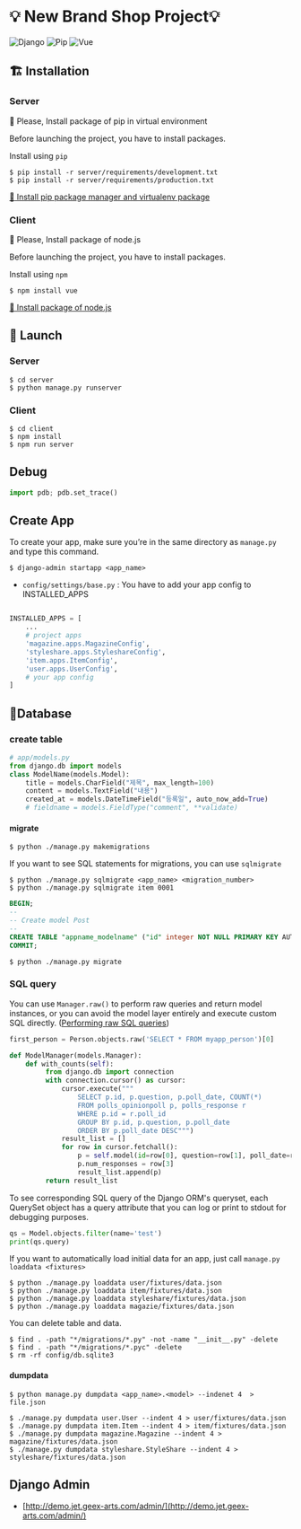 # :bulb: New Brand Shop Project:bulb:

![Django](https://img.shields.io/badge/Django-v2.2.6-green)
![Pip](https://img.shields.io/badge/pypi-v19.3.1-blue)
![Vue](https://img.shields.io/badge/vue-3.11.0-green.svg)


## :building_construction: Installation

### Server

:rotating_light: Please, Install package of pip in virtual environment

Before launching the project, you have to install packages.

Install using `pip`


```
$ pip install -r server/requirements/development.txt
$ pip install -r server/requirements/production.txt
```

[:runner: Install pip package manager and virtualenv package](./documents/setup-django.md)

### Client

🚨 Please, Install package of node.js

Before launching the project, you have to install packages.

Install using `npm`

```
$ npm install vue
```

[🏃 Install package of node.js](./documents/setup-vuejs.md)


## :rocket: Launch

### Server

```
$ cd server
$ python manage.py runserver
```

### Client

```
$ cd client
$ npm install
$ npm run server
```

## Debug

```python
import pdb; pdb.set_trace()
```

## Create App

To create your app, make sure you’re in the same directory as `manage.py` and type this command.

```
$ django-admin startapp <app_name>
```

- `config/settings/base.py` : You have to add your app config to INSTALLED_APPS

```python

INSTALLED_APPS = [
 	...
    # project apps
    'magazine.apps.MagazineConfig',
    'styleshare.apps.StyleshareConfig',
    'item.apps.ItemConfig',
    'user.apps.UserConfig',
    # your app config
]
```

## :floppy_disk:Database

### create table

```python
# app/models.py
from django.db import models
class ModelName(models.Model):
	title = models.CharField("제목", max_length=100)
	content = models.TextField("내용")
	created_at = models.DateTimeField("등록일", auto_now_add=True)
	# fieldname = models.FieldType("comment", **validate)
```

#### migrate

```
$ python ./manage.py makemigrations
```

If you want to see SQL statements for migrations, you can use `sqlmigrate`

```
$ python ./manage.py sqlmigrate <app_name> <migration_number>
$ python ./manage.py sqlmigrate item 0001
```

```sql
BEGIN;
--
-- Create model Post
--
CREATE TABLE "appname_modelname" ("id" integer NOT NULL PRIMARY KEY AUTOINCREMENT, "title" varchar(100) NOT NULL, "content" text NOT NULL, "created_at" datetime NOT NULL);
COMMIT;
```

```
$ python ./manage.py migrate
```
### SQL query

You can use `Manager.raw()` to perform raw queries and return model instances, or you can avoid the model layer entirely and execute custom SQL directly. ([Performing raw SQL queries](https://docs.djangoproject.com/en/2.2/topics/db/sql/))

```python
first_person = Person.objects.raw('SELECT * FROM myapp_person')[0]
```

```python
def ModelManager(models.Manager):
	def with_counts(self):
	     from django.db import connection
	     with connection.cursor() as cursor:
	         cursor.execute("""
	             SELECT p.id, p.question, p.poll_date, COUNT(*)
	             FROM polls_opinionpoll p, polls_response r
	             WHERE p.id = r.poll_id
	             GROUP BY p.id, p.question, p.poll_date
	             ORDER BY p.poll_date DESC""")
	         result_list = []
	         for row in cursor.fetchall():
	             p = self.model(id=row[0], question=row[1], poll_date=row[2])
	             p.num_responses = row[3]
	             result_list.append(p)
	     return result_list
```
To see corresponding SQL query of the Django ORM's queryset, each QuerySet object has a query attribute that you can log or print to stdout for debugging purposes.

```python
qs = Model.objects.filter(name='test')
print(qs.query)
```

If you want to automatically load initial data for an app, just call `manage.py loaddata <fixtures>`

```
$ python ./manage.py loaddata user/fixtures/data.json
$ python ./manage.py loaddata item/fixtures/data.json
$ python ./manage.py loaddata styleshare/fixtures/data.json
$ python ./manage.py loaddata magazie/fixtures/data.json
```
 
You can delete table and data.

```
$ find . -path "*/migrations/*.py" -not -name "__init__.py" -delete
$ find . -path "*/migrations/*.pyc" -delete
$ rm -rf config/db.sqlite3
```

#### dumpdata

```
$ python manage.py dumpdata <app_name>.<model> --indenet 4  > file.json
```
```
$ ./manage.py dumpdata user.User --indent 4 > user/fixtures/data.json
$ ./manage.py dumpdata item.Item --indent 4 > item/fixtures/data.json
$ ./manage.py dumpdata magazine.Magazine --indent 4 > magazine/fixtures/data.json
$ ./manage.py dumpdata styleshare.StyleShare --indent 4 > styleshare/fixtures/data.json
```

## Django Admin

- [http://demo.jet.geex-arts.com/admin/](http://demo.jet.geex-arts.com/admin/)
